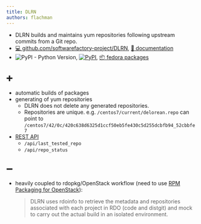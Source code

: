 ```yaml
---
title: DLRN
authors: flachman
---
```


- DLRN builds and maintains yum repositories following upstream commits from a Git repo.
- [ :computer: github.com/softwarefactory-project/DLRN](https://github.com/softwarefactory-project/DLRN), [ :scroll: documentation](https://dlrn.readthedocs.io/en/latest/intro.html)
- ![PyPI - Python Version](https://img.shields.io/pypi/pyversions/dlrn.svg), [![PyPI](https://img.shields.io/pypi/v/dlrn.svg)](https://pypi.org/project/dlrn/), [ :package: fedora packages](https://src.fedoraproject.org/rpms/dlrn)

## :heavy_plus_sign:

- automatic builds of packages
- generating of yum repositories
  - DLRN does not delete any generated repositories.
  - Repositories are unique. e.g. `/centos7/current/delorean.repo` can point to `/centos7/42/0c/420c638d6325d1ccf50eb5fe430c5d255dcbfb94_52cbbfe7`
- [REST API](https://dlrn.readthedocs.io/en/latest/api.html)
  - `/api/last_tested_repo`
  - `/api/repo_status`

## :heavy_minus_sign:

- heavily coupled to rdopkg/OpenStack workflow (need to use [RPM Packaging for OpenStack](https://github.com/openstack/rpm-packaging)):
  > DLRN uses rdoinfo to retrieve the metadata and repositories associated with each project in RDO (code and distgit) and mock to carry out the actual build in an isolated environment.
